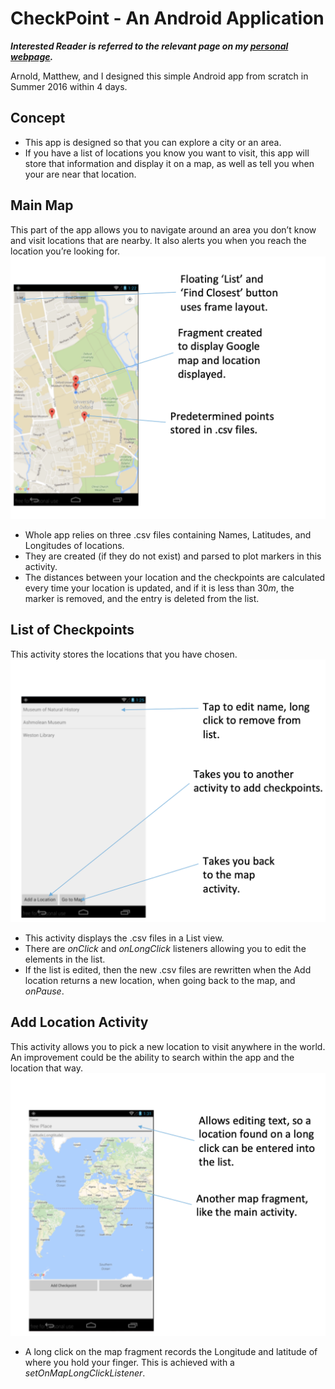# CheckPoint - An Android Application

***Interested Reader is referred to the relevant page on my [personal webpage](https://edenau.github.io/checkpoint/).***

Arnold, Matthew, and I designed this simple Android app from scratch in Summer 2016 within 4 days.

## Concept
* This app is designed so that you can explore a city or an area.
* If you have a list of locations you know you want to visit, this app will store that information and display it on a map, as well as tell you when your are near that location.

## Main Map
This part of the app allows you to navigate around an area you don’t know and visit locations that are nearby. It also alerts you when you reach the location you’re looking for.
![main](figures/fig1.png)

* Whole app relies on three .csv files containing Names, Latitudes, and Longitudes of locations.
* They are created (if they do not exist) and parsed to plot markers in this activity.
* The distances between your location and the checkpoints are calculated every time your location is updated, and if it is less than 30*m*, the marker is removed, and the entry is deleted from the list.

## List of Checkpoints
This activity stores the locations that you have chosen.
![list](figures/fig2.png)

* This activity displays the .csv files in a List view.
* There are *onClick* and *onLongClick* listeners allowing you to edit the elements in the list.
* If the list is edited, then the new .csv files are rewritten when the Add location returns a new location, when going back to the map, and *onPause*.

## Add Location Activity
This activity allows you to pick a new location to visit anywhere in the world. An improvement could be the ability to search within the app and the location that way.
![add](figures/fig3.png)

* A long click on the map fragment records the Longitude and latitude of where you hold your finger. This is achieved with a *setOnMapLongClickListener*.
